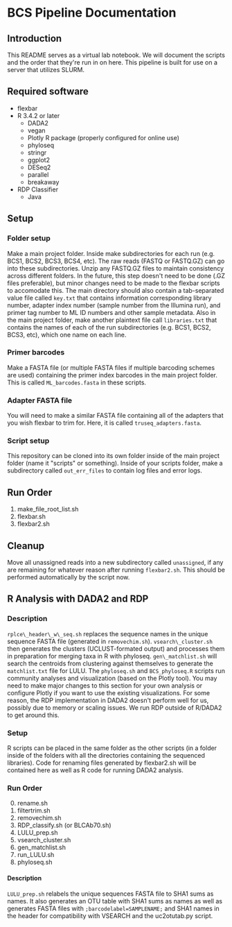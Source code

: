 # BCS Pipeline Documentation
## Introduction
This README serves as a virtual lab notebook. We will document the scripts and the order that they're run in on here. This pipeline is built for use on a server that utilizes SLURM.

## Required software
- flexbar
- R 3.4.2 or later
  - DADA2
  - vegan
  - Plotly R package (properly configured for online use)
  - phyloseq
  - stringr
  - ggplot2
  - DESeq2
  - parallel
  - breakaway
- RDP Classifier
  - Java

## Setup
### Folder setup
Make a main project folder. Inside make subdirectories for each run (e.g. BCS1, BCS2, BCS3, BCS4, etc). The raw reads (FASTQ or FASTQ.GZ) can go into these subdirectories. Unzip any FASTQ.GZ files to maintain consistency across different folders. In the future, this step doesn't need to be done (.GZ files preferable), but minor changes need to be made to the flexbar scripts to accomodate this.
The main directory should also contain a tab-separated value file called `key.txt` that contains information corresponding library number, adapter index number (sample number from the Illumina run), and primer tag number to ML ID numbers and other sample metadata. Also in the main project folder, make another plaintext file call `libraries.txt` that contains the names of each of the run subdirectories (e.g. BCS1, BCS2, BCS3, etc), which one name on each line.
### Primer barcodes
Make a FASTA file (or multiple FASTA files if multiple barcoding schemes are used) containing the primer index barcodes in the main project folder. This is called `ML_barcodes.fasta` in these scripts.
### Adapter FASTA file
You will need to make a similar FASTA file containing all of the adapters that you wish flexbar to trim for. Here, it is called `truseq_adapters.fasta`.

### Script setup
This repository can be cloned into its own folder inside of the main project folder (name it "scripts" or something). Inside of your scripts folder, make a subdirectory called `out_err_files` to contain log files and error logs.

## Run Order
1. make\_file\_root\_list.sh
2. flexbar.sh
3. flexbar2.sh

## Cleanup
Move all unassigned reads into a new subdirectory called `unassigned`, if any are remaining for whatever reason after running `flexbar2.sh`. This should be performed automatically by the script now.

## R Analysis with DADA2 and RDP
### Description

`rplce\_header\_w\_seq.sh` replaces the sequence names in the unique sequence FASTA file (generated in `removechim.sh`).
`vsearch\_cluster.sh` then generates the clusters (UCLUST-formated output) and processes them in preparation for merging taxa in R with phyloseq.
`gen\_matchlist.sh` will search the centroids from clustering against themselves to generate the `matchlist.txt` file for LULU.
The `phyloseq.sh` and `BCS_phyloseq.R` scripts run community analyses and visualization (based on the Plotly tool). You may need to make major changes to this section for your own analysis or configure Plotly if you want to use the existing visualizations. For some reason, the RDP implementation in DADA2 doesn't perform well for us, possibly due to memory or scaling issues. We run RDP outside of R/DADA2 to get around this.

### Setup
R scripts can be placed in the same folder as the other scripts (in a folder inside of the folders with all the directories containing the sequenced libraries). Code for renaming files generated by flexbar2.sh will be contained here as well as R code for running DADA2 analysis.

### Run Order
0. rename.sh
1. filtertrim.sh
2. removechim.sh
3. RDP\_classify.sh (or BLCAb70.sh)
4. LULU\_prep.sh
5. vsearch\_cluster.sh
6. gen\_matchlist.sh
7. run_LULU.sh
8. phyloseq.sh

#### Description

`LULU_prep.sh` relabels the unique sequences FASTA file to SHA1 sums as names. It also generates an OTU table with SHA1 sums as names as well as generates FASTA files with `;barcodelabel=SAMPLENAME;` and SHA1 names in the header for compatibility with VSEARCH and the uc2otutab.py script.

